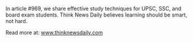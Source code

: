 In article #969, we share effective study techniques for UPSC, SSC, and board exam students. Think News Daily believes learning should be smart, not hard.

Read more at: www.thinknewsdaily.com